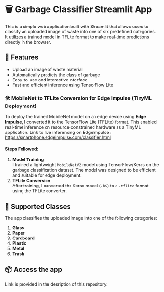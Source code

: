 # 🗑️ Garbage Classifier Streamlit App

This is a simple web application built with Streamlit that allows users to classify an uploaded image of waste into one of six predefined categories. It utilizes a trained model in TFLite format to make real-time predictions directly in the browser.

## 🚀 Features

- Upload an image of waste material
- Automatically predicts the class of garbage
- Easy-to-use and interactive interface
- Fast and efficient inference using TensorFlow Lite

### 🛠️ MobileNet to TFLite Conversion for Edge Impulse (TinyML Deployment)

To deploy the trained MobileNet model on an edge device using **Edge Impulse**, I converted it to the TensorFlow Lite (TFLite) format. This enabled real-time inference on resource-constrained hardware as a TinyML application. 
Link to live inferencing on EdgeImpulse : https://smartphone.edgeimpulse.com/classifier.html

#### Steps Followed:
1. **Model Training**  
   I trained a lightweight `MobileNetV2` model using TensorFlow/Keras on the garbage classification dataset. The model was designed to be efficient and suitable for edge deployment.
2. **TFLite Conversion**  
   After training, I converted the Keras model (`.h5`) to a `.tflite` format using the TFLite converter.
   
## 🧠 Supported Classes

The app classifies the uploaded image into one of the following categories:

1. **Glass**
2. **Paper**
3. **Cardboard**
4. **Plastic**
5. **Metal**
6. **Trash**

## 📦 Access the app 

Link is provided in the desription of this repository.
